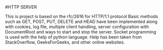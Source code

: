 #HTTP SERVER

This is project is based on the rfc/2616 for HTTP/1.1 protocol
Basic methods such as GET, POST, PUT, DELETE and HEAD have been implemented along with cookies, log file, multiple client handling, server configuration with DocumentRoot and ways to start and stop the server.
Socket programming is used with the help of python language.
Help has been taken from StackOverflow, GeeksForGeeks, and other online websites.